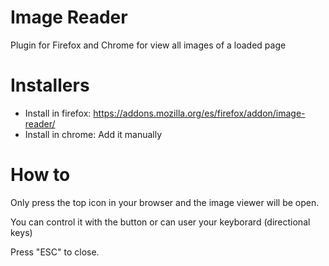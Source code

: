 
# Image Reader

Plugin for Firefox and Chrome for view all images of a loaded page

# Installers

* Install in firefox: https://addons.mozilla.org/es/firefox/addon/image-reader/
* Install in chrome: Add it manually

# How to

Only press the top icon in your browser and the image viewer will be open.

You can control it with the button or can user your keyborard (directional keys)

Press "ESC" to close.
